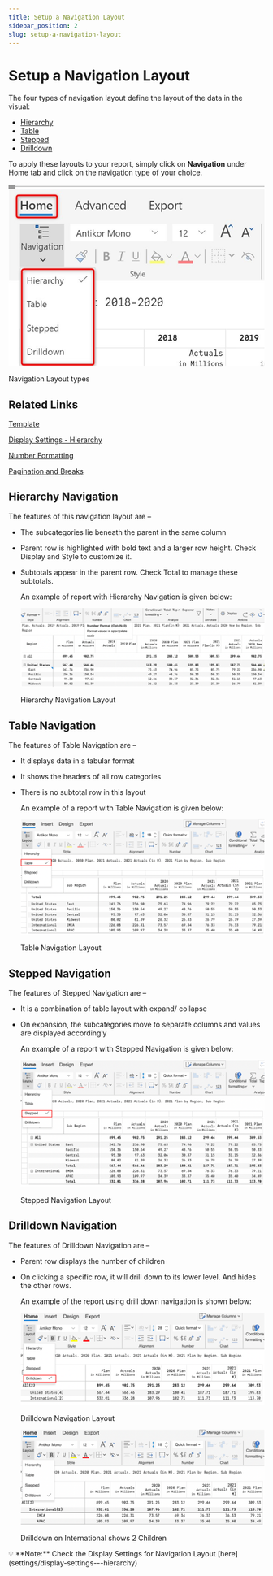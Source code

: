 ```yaml
---
title: Setup a Navigation Layout
sidebar_position: 2
slug: setup-a-navigation-layout
---
```



# Setup a Navigation Layout

The four types of navigation layout define the layout of the data in the visual: 

- [Hierarchy](build/setup-a-navigation-layout)
- [Table](build/setup-a-navigation-layout)
- [Stepped](build/setup-a-navigation-layout)
- [Drilldown](build/setup-a-navigation-layout)

To apply these layouts to your report, simply click on **Navigation** under Home tab and click on the navigation type of your choice.

![Navigation Layout types](/img/build/Navigation/Navigationlayout1.jpg)

Navigation Layout types

## Related Links
[Template](build/Template)

[Display Settings - Hierarchy](settings/display-settings---hierarchy)

[Number Formatting](build/number-formatting)

[Pagination and Breaks](settings/pagination-and-breaks)

## **Hierarchy Navigation**

The features of this navigation layout are –

- The subcategories lie beneath the parent in the same column
- Parent row is highlighted with bold text and a larger row height. Check Display and Style to customize it.
- Subtotals appear in the parent row. Check Total to manage these subtotals.
    
    An example of report with Hierarchy Navigation is given below:
    
    ![Hierarchy Navigation Layout](/img/build/Navigation/Navigationlayout2.png)

    Hierarchy Navigation Layout
    

## **Table Navigation**

The features of Table Navigation are –

- It displays data in a tabular format
- It shows the headers of all row categories
- There is no subtotal row in this layout
    
    An example of a report with Table Navigation is given below:
    
    ![Table Navigation Layout](/img/build/Navigation/Navigationlayout3.png)

    Table Navigation Layout
    

## Stepped Navigation

The features of Stepped Navigation are –

- It is a combination of table layout with expand/ collapse
- On expansion, the subcategories move to separate columns and values are displayed accordingly
    
    An example of a report with Stepped Navigation is given below:
    
    ![Stepped Navigation Layout](/img/build/Navigation/Navigationlayout4.png)

    
    Stepped Navigation Layout
    

## Drilldown Navigation

The features of Drilldown Navigation are –

- Parent row displays the number of children
- On clicking a specific row, it will drill down to its lower level. And hides the other rows.
    
    An example of the report using drill down navigation is shown below:
    
    ![Drilldown Navigation Layout](/img/build/Navigation/Navigationlayout5.png)

    
    Drilldown Navigation Layout
    
    ![Drilldown on International shows 2 Children](/img/build/Navigation/Navigationlayout6.png)

    Drilldown on International shows 2 Children
    

<aside>
💡 **Note:** Check the Display Settings for Navigation Layout [here](settings/display-settings---hierarchy)
</aside>